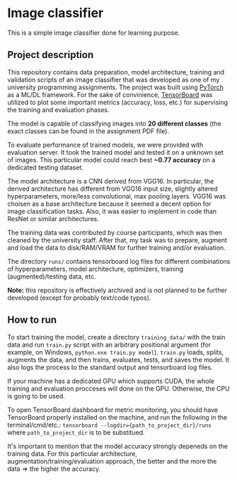 # Image classifier

This is a simple image classifier done for learning purpose.

## Project description

This repository contains data preparation, model architecture, training and validation scripts of an image classifier that was developed as one of my university programming assignments. The project was built using [PyTorch](https://github.com/pytorch/pytorch) as a ML/DL framework. For the sake of convinience, [TensorBoard](https://github.com/tensorflow/tensorboard) was utilized to plot some important metrics (accuracy, loss, etc.) for supervising the training and evaluation phases.

The model is capable of classifying images into **20 different classes** (the exact classes can be found in the assignment PDF file).

To evaluate performance of trained models, we were provided with evaluation server. It took the trained model and tested it on a unknown set of images. This particular model could reach best **~0.77 accuracy** on a dedicated testing dataset.

The model architecture is a CNN derived from VGG16. In particular, the derived architecture has different from VGG16 input size, slightly altered hyperparameters, more/less convolutional, max pooling layers. VGG16 was choisen as a base architecture because it seemed a decent option for image classification tasks. Also, it was easier to implement in code than ResNet or similar architectures.

The training data was contributed by course participants, which was then cleaned by the university staff. After that, my task was to prepare, augment and load the data to disk/RAM/VRAM for further training and/or evaluation.

The directory ```runs/``` contains tensorboard log files for different combinations of hyperparameters, model architecture, optimizers, training (augmented)/testing data, etc.

**Note:** this repository is effectively archived and is not planned to be further developed (except for probably text/code typos).

## How to run

To start training the model, create a directory ```training_data/``` with the train data and run ```train.py``` script with an arbitrary positional argument (for example, on Windows, ```python.exe train.py model```). ```train.py``` loads, splits, augments the data, and then trains, evaluates, tests, and saves the model. It also logs the process to the standard output and tensorboard log files.

If your machine has a dedicated GPU which supports CUDA, the whole training and evaluation procceses will done on the GPU. Otherwise, the CPU is going to be used.

To open TensorBoard dashboard for metric monitoring, you should have TensorBoard properly installed on the machine, and run the following in the terminal/cmd/etc.:
```tensorboard --logdir={path_to_project_dir}/runs```
where ```path_to_project_dir``` is to be substitued.

It's important to mention that the model accuracy strongly depeneds on the training data. For this particular architecture, augmentation/training/evaluation approach, the better and the more the data => the higher the accuracy.
